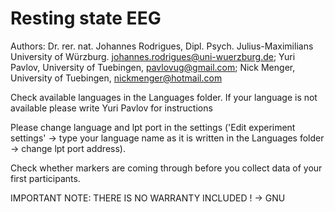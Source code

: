 # Resting state EEG

Authors:
Dr. rer. nat. Johannes Rodrigues, Dipl. Psych. Julius-Maximilians University of Würzburg. johannes.rodrigues@uni-wuerzburg.de; 
Yuri Pavlov, University of Tuebingen, pavlovug@gmail.com; 
Nick Menger, University of Tuebingen, nickmenger@hotmail.com

Check available languages in the Languages folder.
If your language is not available please write Yuri Pavlov for instructions

Please change language and lpt port in the settings ('Edit experiment settings' -> type your language name as it is written in the Languages folder -> change lpt port address). 

Check whether markers are coming through before you collect data of your first participants.

IMPORTANT NOTE: THERE IS NO WARRANTY INCLUDED ! -> GNU 

